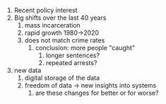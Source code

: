 1. Recent policy interest
2. Big shifts over the last 40 years
	1. mass incarceration
	2. rapid growth 1980->2020
	3. does not match crime rates
		1. conclusion: more people "caught"
			1. longer sentences?
			2. repeated arrests?
3. new data
	1. digital storage of the data
	2. freedom of data -> new insights into systems
		1. are these changes for better or for worse?